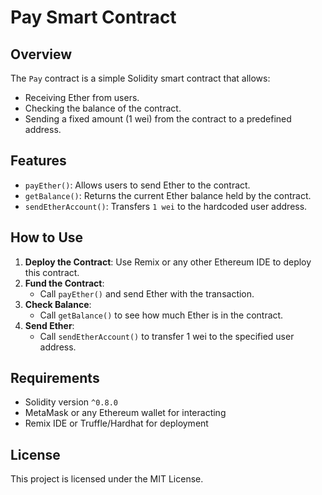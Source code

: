 

# Pay Smart Contract

## Overview

The `Pay` contract is a simple Solidity smart contract that allows:

- Receiving Ether from users.
- Checking the balance of the contract.
- Sending a fixed amount (1 wei) from the contract to a predefined address.

## Features

- `payEther()`: Allows users to send Ether to the contract.
- `getBalance()`: Returns the current Ether balance held by the contract.
- `sendEtherAccount()`: Transfers `1 wei` to the hardcoded user address.

## How to Use

1. **Deploy the Contract**: Use Remix or any other Ethereum IDE to deploy this contract.
2. **Fund the Contract**:
   - Call `payEther()` and send Ether with the transaction.
3. **Check Balance**:
   - Call `getBalance()` to see how much Ether is in the contract.
4. **Send Ether**:
   - Call `sendEtherAccount()` to transfer 1 wei to the specified user address.

## Requirements

- Solidity version `^0.8.0`
- MetaMask or any Ethereum wallet for interacting
- Remix IDE or Truffle/Hardhat for deployment

## License

This project is licensed under the MIT License.
